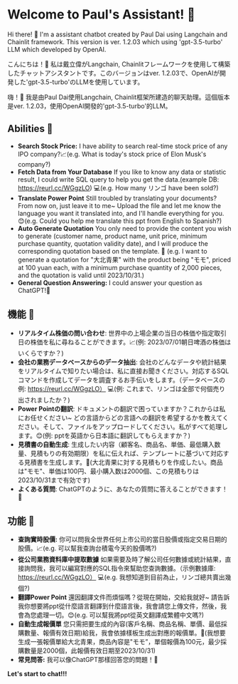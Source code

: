 # Welcome to Paul's Assistant! 🤖

Hi there! 👋 I'm a assistant chatbot created by Paul Dai using Langchain and Chainlit framework. This version is ver. 1.2.03 which using 'gpt-3.5-turbo' LLM which developed by OpenAI.

こんにちは！👋 私は戴立偉がLangchain, Chainlitフレームワークを使用して構築したチャットアシスタントです。このバージョンはver. 1.2.03で、OpenAIが開発した'gpt-3.5-turbo'のLLMを使用しています。

嗨！👋 我是由Paul Dai使用Langchain, Chainlit框架所建造的聊天助理。這個版本是ver. 1.2.03，使用OpenAI開發的'gpt-3.5-turbo'的LLM。

## Abilities 🚀

- **Search Stock Price:** I have ability to search real-time stock price of any IPO company?📈(e.g. What is today's stock price of Elon Musk's company?)
- **Fetch Data from Your Database** If you like to know any data or statistic result, I could write SQL query to help you get the data.(example DB: https://reurl.cc/WGgzLO) 💻(e.g. How many リンゴ have been sold?)
- **Translate Power Point** Still troubled by translating your documents? From now on, just leave it to me~ Upload the file and let me know the language you want it translated into, and I'll handle everything for you. 😊(e.g. Could you help me translate this ppt from English to Spanish?)
- **Auto Generate Quotation** You only need to provide the content you wish to generate (customer name, product name, unit price, minimum purchase quantity, quotation validity date), and I will produce the corresponding quotation based on the template. 📑 (e.g. I want to generate a quotation for "大北青果" with the product being "モモ", priced at 100 yuan each, with a minimum purchase quantity of 2,000 pieces, and the quotation is valid until 2023/10/31.)
- **General Question Answering:** I could answer your question as ChatGPT!💬

## 機能 🚀

- **リアルタイム株価の問い合わせ**: 世界中の上場企業の当日の株価や指定取引日の株価を私に尋ねることができます。📈(例: 2023/07/01朝日啤酒の株価はいくらですか？)
- **会社の業務データベースからのデータ抽出**: 会社のどんなデータや統計結果をリアルタイムで知りたい場合は、私に直接お聞きください。対応するSQLコマンドを作成してデータを調査するお手伝いをします。（データベースの例: https://reurl.cc/WGgzLO） 💻(例: これまで、リンゴは全部で何個売り出されましたか？)
- **Power Pointの翻訳**: ドキュメントの翻訳で困っていますか？これからは私にお任せください~ どの言語からどの言語への翻訳を希望するかを教えてください。そして、ファイルをアップロードしてください。私がすべて処理します。😊(例: pptを英語から日本語に翻訳してもらえますか？)
- **見積書の自動生成**: 生成したい内容（顧客名、商品名、単価、最低購入数量、見積もりの有効期限）を私に伝えれば、テンプレートに基づいて対応する見積書を生成します。📑(大北青果に対する見積もりを作成したい。商品は"モモ"、単価は100円、最小購入数は2000個、この見積もりは2023/10/31まで有効です)
- **よくある質問**: ChatGPTのように、あなたの質問に答えることができます！💬

## 功能 🚀

- **查詢實時股價:** 你可以問我全世界任何上市公司的當日股價或指定交易日期的股價。📈(e.g. 可以幫我查詢台積電今天的股價嗎?)
- **從公司業務資料庫中提取數據** 如果需要及時了解公司任何數據或統計結果，直接詢問我，我可以編寫對應的SQL指令來幫助您查詢數據。（示例數據庫: https://reurl.cc/WGgzLO） 💻(e.g. 我想知道到目前為止，リンゴ總共賣出幾個?)
- **翻譯Power Point** 還因翻譯文件而煩惱嗎？從現在開始，交給我就好~ 請告訴我你想要將ppt從什麼語言翻譯到什麼語言後，我會請您上傳文件，然後，我會為您處理一切。😊(e.g. 可以幫我將ppt從英文翻譯成繁體中文嗎?)
- **自動生成報價單** 您只需把要生成的內容(客戶名稱、商品名稱、單價、最低採購數量、報價有效日期)給我，我會依據樣板生成出對應的報價單。📑(我想要生成一張報價單給大北青果，商品內容是"モモ”，單個報價為100元，最少採購數量是2000個，此報價有效日期至2023/10/31)
- **常見問答:** 我可以像ChatGPT那樣回答您的問題！💬


**Let's start to chat!!!**